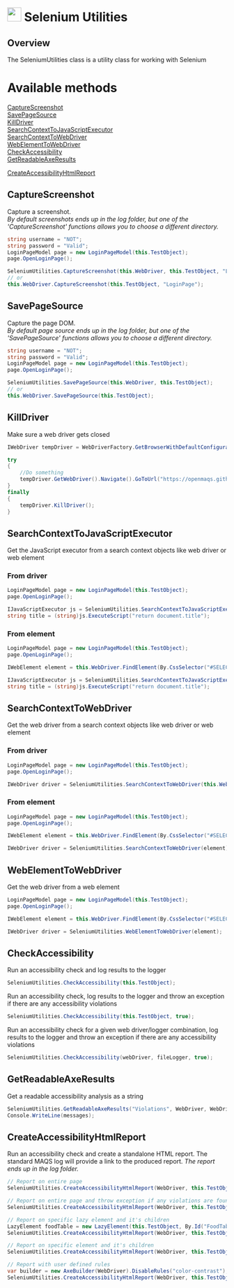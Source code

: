 # <img src="resources/maqslogo.ico" height="32" width="32"> Selenium Utilities

## Overview
The SeleniumUtilities class is a utility class for working with Selenium

# Available methods
[CaptureScreenshot](#CaptureScreenshot)  
[SavePageSource](#SavePageSource)  
[KillDriver](#KillDriver)  
[SearchContextToJavaScriptExecutor](#SearchContextToJavaScriptExecutor)  
[SearchContextToWebDriver](#SearchContextToWebDriver)  
[WebElementToWebDriver](#WebElementToWebDriver)  
[CheckAccessibility](#CheckAccessibility)  
[GetReadableAxeResults](#GetReadableAxeResults) 


[CreateAccessibilityHtmlReport](#CreateAccessibilityHtmlReport) 


##  CaptureScreenshot
Capture a screenshot.  
*By default screenshots ends up in the log folder, but one of the 'CaptureScreenshot' functions allows you to choose a different directory.*
```csharp
string username = "NOT";
string password = "Valid";
LoginPageModel page = new LoginPageModel(this.TestObject);
page.OpenLoginPage();

SeleniumUtilities.CaptureScreenshot(this.WebDriver, this.TestObject, "LoginPage");
// or
this.WebDriver.CaptureScreenshot(this.TestObject, "LoginPage");
```
##  SavePageSource
Capture the page DOM.  
*By default page source ends up in the log folder, but one of the 'SavePageSource' functions allows you to choose a different directory.*
```csharp
string username = "NOT";
string password = "Valid";
LoginPageModel page = new LoginPageModel(this.TestObject);
page.OpenLoginPage();

SeleniumUtilities.SavePageSource(this.WebDriver, this.TestObject);
// or
this.WebDriver.SavePageSource(this.TestObject);
```

##  KillDriver
Make sure a web driver gets closed
```csharp
IWebDriver tempDriver = WebDriverFactory.GetBrowserWithDefaultConfiguration(BrowserType.HeadlessChrome);

try
{
    //Do something
    tempDriver.GetWebDriver().Navigate().GoToUrl("https://openmaqs.github.io/TestingSite/Automation/");
}
finally
{
    tempDriver.KillDriver();
}
```

##  SearchContextToJavaScriptExecutor
Get the JavaScript executor from a search context objects like web driver or web element   

### From driver
```csharp
LoginPageModel page = new LoginPageModel(this.TestObject);
page.OpenLoginPage();

IJavaScriptExecutor js = SeleniumUtilities.SearchContextToJavaScriptExecutor(this.WebDriver);
string title = (string)js.ExecuteScript("return document.title");
```

### From element
```csharp
LoginPageModel page = new LoginPageModel(this.TestObject);
page.OpenLoginPage();

IWebElement element = this.WebDriver.FindElement(By.CssSelector("#SELECTOR"));

IJavaScriptExecutor js = SeleniumUtilities.SearchContextToJavaScriptExecutor(element);
string title = (string)js.ExecuteScript("return document.title");
```

##  SearchContextToWebDriver
Get the web driver from a search context objects like web driver or web element  
### From driver
```csharp
LoginPageModel page = new LoginPageModel(this.TestObject);
page.OpenLoginPage();

IWebDriver driver = SeleniumUtilities.SearchContextToWebDriver(this.WebDriver);
```
### From element
```csharp
LoginPageModel page = new LoginPageModel(this.TestObject);
page.OpenLoginPage();

IWebElement element = this.WebDriver.FindElement(By.CssSelector("#SELECTOR"));

IWebDriver driver = SeleniumUtilities.SearchContextToWebDriver(element);
```

##  WebElementToWebDriver
Get the web driver from a web element
```csharp
LoginPageModel page = new LoginPageModel(this.TestObject);
page.OpenLoginPage();

IWebElement element = this.WebDriver.FindElement(By.CssSelector("#SELECTOR"));

IWebDriver driver = SeleniumUtilities.WebElementToWebDriver(element);

```

##  CheckAccessibility
Run an accessibility check and log results to the logger
```csharp
SeleniumUtilities.CheckAccessibility(this.TestObject);
```

Run an accessibility check, log results to the logger and throw an exception if there are any accessibility violations
```csharp
SeleniumUtilities.CheckAccessibility(this.TestObject, true);
```
Run an accessibility check for a given web driver/logger combination, log results to the logger and throw an exception if there are any accessibility violations
```csharp
SeleniumUtilities.CheckAccessibility(webDriver, fileLogger, true);
```

##  GetReadableAxeResults
Get a readable accessibility analysis as a string
```csharp
SeleniumUtilities.GetReadableAxeResults("Violations", WebDriver, WebDriver.Analyze().Violations, out string messages);
Console.WriteLine(messages);
```
## CreateAccessibilityHtmlReport
Run an accessibility check and create a standalone HTML report. The standard MAQS log will provide a link to the produced report.
*The report ends up in the log folder.*
```csharp
// Report on entire page
SeleniumUtilities.CreateAccessibilityHtmlReport(WebDriver, this.TestObject);
```
```csharp
// Report on entire page and throw exception if any violations are found
SeleniumUtilities.CreateAccessibilityHtmlReport(WebDriver, this.TestObject, true);
```
```csharp
// Report on specific lazy element and it's children
LazyElement foodTable = new LazyElement(this.TestObject, By.Id("FoodTable"));
SeleniumUtilities.CreateAccessibilityHtmlReport(WebDriver, this.TestObject, foodTable);
```
```csharp
// Report on specific element and it's children
SeleniumUtilities.CreateAccessibilityHtmlReport(WebDriver, this.TestObject, WebDriver.FindElement(By.Id("FoodTable")));
```
```csharp
// Report with user defined rules
var builder = new AxeBuilder(WebDriver).DisableRules("color-contrast");           
SeleniumUtilities.CreateAccessibilityHtmlReport(WebDriver, this.TestObject, () => builder.Analyze());
```